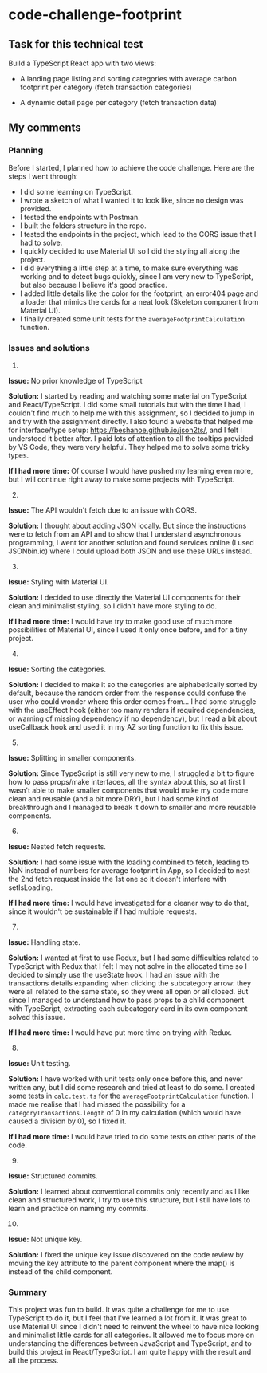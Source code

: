 # code-challenge-footprint

## Task for this technical test
Build a TypeScript React app with two views:

* A landing page listing and sorting categories with average carbon footprint per category (fetch transaction categories)

* A dynamic detail page per category (fetch transaction data)

## My comments

### Planning

Before I started, I planned how to achieve the code challenge. Here are the steps I went through:

* I did some learning on TypeScript.
* I wrote a sketch of what I wanted it to look like, since no design was provided.
* I tested the endpoints with Postman.
* I built the folders structure in the repo.
* I tested the endpoints in the project, which lead to the CORS issue that I had to solve.
* I quickly decided to use Material UI so I did the styling all along the project.
* I did everything a little step at a time, to make sure everything was working and to detect bugs quickly, since I am very new to TypeScript, but also because I believe it's good practice.
* I added little details like the color for the footprint, an error404 page and a loader that mimics the cards for a neat look (Skeleton component from Material UI).
* I finally created some unit tests for the `averageFootprintCalculation` function.

### Issues and solutions

1.

**Issue:** No prior knowledge of TypeScript

**Solution:** I started by reading and watching some material on TypeScript and React/TypeScript. I did some small tutorials but with the time I had, I couldn't find much to help me with this assignment, so I decided to jump in and try with the assignment directly. I also found a website that helped me for interface/type setup: https://beshanoe.github.io/json2ts/, and I felt I understood it better after. I paid lots of attention to all the tooltips provided by VS Code, they were very helpful. They helped me to solve some tricky types.

**If I had more time:** Of course I would have pushed my learning even more, but I will continue right away to make some projects with TypeScript.

2.

**Issue:** The API wouldn't fetch due to an issue with CORS.

**Solution:** I thought about adding JSON locally. But since the instructions were to fetch from an API and to show that I understand asynchronous programming, I went for another solution and found services online (I used JSONbin.io) where I could upload both JSON and use these URLs instead.

3.

**Issue:** Styling with Material UI.

**Solution:** I decided to use directly the Material UI components for their clean and minimalist styling, so I didn't have more styling to do.

**If I had more time:** I would have try to make good use of much more possibilities of Material UI, since I used it only once before, and for a tiny project.

4.

**Issue:** Sorting the categories.

**Solution:** I decided to make it so the categories are alphabetically sorted by default, because the random order from the response could confuse the user who could wonder where this order comes from... I had some struggle with the useEffect hook (either too many renders if required dependencies, or warning of missing dependency if no dependency), but I read a bit about useCallback hook and used it in my AZ sorting function to fix this issue.

5.

**Issue:** Splitting in smaller components.

**Solution:** Since TypeScript is still very new to me, I struggled a bit to figure how to pass props/make interfaces, all the syntax about this, so at first I wasn't able to make smaller components that would make my code more clean and reusable (and a bit more DRY), but I had some kind of breakthrough and I managed to break it down to smaller and more reusable components.

6.

**Issue:** Nested fetch requests.

**Solution:** I had some issue with the loading combined to fetch, leading to NaN instead of numbers for average footprint in App, so I decided to nest the 2nd fetch request inside the 1st one so it doesn't interfere with setIsLoading.

**If I had more time:** I would have investigated for a cleaner way to do that, since it wouldn't be sustainable if I had multiple requests.

7.

**Issue:** Handling state.

**Solution:** I wanted at first to use Redux, but I had some difficulties related to TypeScript with Redux that I felt I may not solve in the allocated time so I decided to simply use the useState hook. I had an issue with the transactions details expanding when clicking the subcategory arrow: they were all related to the same state, so they were all open or all closed. But since I managed to understand how to pass props to a child component with TypeScript, extracting each subcategory card in its own component solved this issue.

**If I had more time:** I would have put more time on trying with Redux.

8.

**Issue:** Unit testing.

**Solution:** I have worked with unit tests only once before this, and never written any, but I did some research and tried at least to do some. I created some tests in `calc.test.ts` for the `averageFootprintCalculation` function. I made me realise that I had missed the possibility for a `categoryTransactions.length` of 0 in my calculation (which would have caused a division by 0), so I fixed it.

**If I had more time:** I would have tried to do some tests on other parts of the code.

9.

**Issue:** Structured commits.

**Solution:** I learned about conventional commits only recently and as I like clean and structured work, I try to use this structure, but I still have lots to learn and practice on naming my commits.

10.

**Issue:** Not unique key.

**Solution:** I fixed the unique key issue discovered on the code review by moving the key attribute to the parent component where the map() is instead of the child component.


### Summary

This project was fun to build. It was quite a challenge for me to use TypeScript to do it, but I feel that I've learned a lot from it. It was great to use Material UI since I didn't need to reinvent the wheel to have nice looking and minimalist little cards for all categories. It allowed me to focus more on understanding the differences between JavaScript and TypeScript, and to build this project in React/TypeScript. I am quite happy with the result and all the process.
